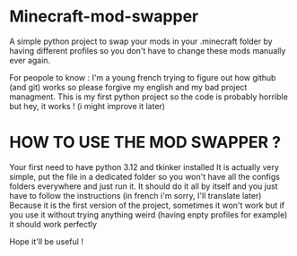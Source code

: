 # Minecraft-mod-swapper
A simple python project to swap your mods in your .minecraft folder by having different profiles so you don't have to change these mods manually ever again.

For peopole to know : I'm a young french trying to figure out how github (and git) works so please forgive my english and my bad project managment.
This is my first python project so the code is probably horrible but hey, it works ! (i might improve it later)


# HOW TO USE THE MOD SWAPPER ?

Your first need to have python 3.12 and tkinker installed
It is actually very simple, put the file in a dedicated folder so you won't have all the configs folders everywhere and just run it.
It should do it all by itself and you just have to follow the instructions (in french i'm sorry,  I'll translate later)
Because it is the first version of the project, sometimes it won't work but if you use it without trying anything weird (having enpty profiles for example) it should work perfectly

Hope it'll be useful !
